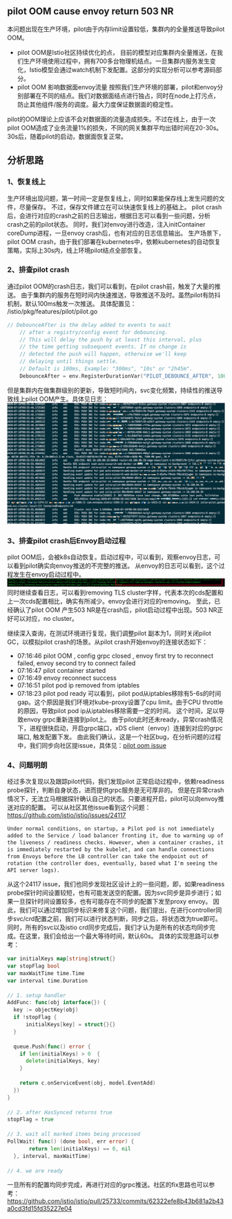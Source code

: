 ## pilot OOM cause envoy return 503 NR
本问题出现在生产环境，pilot由于内存limit设置较低，集群内的全量推送导致pilot OOM。
* pilot OOM是Istio社区持续优化的点，
目前的模型对应集群内全量推送，在我们生产环境使用过程中，拥有700多台物理机结点。一旦集群内服务发生变化，Istio模型会通过watch机制下发配置。这部分的实现分析可以参考源码部分。
* pilot OOM 影响数据面envoy流量
按照我们生产环境的部署，pilot和envoy分别部署在不同的结点。我们对数据面结点进行独占，同时在node上打污点，防止其他组件/服务的调度。最大力度保证数据面的稳定性。

pilot的OOM理论上应该不会对数据面的流量造成损失。不过在线上，由于一次pilot OOM造成了业务流量1%的损失，不同的网关集群平均出错时间在20-30s。
30s后，随着pilot的启动，数据面恢复正常。

## 分析思路
### 1、恢复线上
生产环境出现问题，第一时间一定是恢复线上，同时如果能保存线上发生问题的文件，尽量保存。
不过，保存文件建立在可以快速恢复线上的基础上。
pilot crash后，会进行对应的crash之前的日志输出，根据日志可以看到一些问题，分析crash之前的pilot状态。
同时，我们对envoy进行改造，注入initContainer coreDump进程，一旦envoy crash后，也有对应的日志信息输出。
生产场景下，pilot OOM crash，由于我们部署在kubernetes中，依赖kubernetes的自动恢复策略，实际上30s内，线上环境pilot结点全部恢复。

### 2、排查pilot crash
通过pilot OOM的crash日志，我们可以看到，在pilot crash前，触发了大量的推送。
由于集群内的服务在短时间内快速推送，导致推送不及时。虽然pilot有防抖机制，默认100ms触发一次推送。
具体配置见：
/istio/pkg/features/pilot/pilot.go
```go
// DebounceAfter is the delay added to events to wait
    // after a registry/config event for debouncing.
    // This will delay the push by at least this interval, plus
    // the time getting subsequent events. If no change is
    // detected the push will happen, otherwise we'll keep
    // delaying until things settle.
    // Default is 100ms, Example: "300ms", "10s" or "2h45m".
    DebounceAfter = env.RegisterDurationVar("PILOT_DEBOUNCE_AFTER", 100*time.Millisecond, "").Get()
```
但是集群内在做集群级别的更新，导致短时间内，svc变化频繁，持续性的推送导致线上pilot OOM产生。具体见日志：
![pilot crash log](./images/pilot-crash-log.png)

### 3、排查pilot crash后Envoy启动过程
pilot OOM后，会被k8s自动恢复。启动过程中，可以看到，观察envoy日志，可以看到pilot确实向envoy推送的不完整的推送。
从envoy的日志可以看到，这个过程发生在envoy启动过程中。
![envoy receive cds](./images/envoy-receive-cds.png)
同时继续查看日志，可以看到removing TLS cluster字样，代表本次的cds配置和上一次cds配置相比，确实有所减少。envoy会进行对应的removing。
至此，已经确认了pilot OOM 产生503 NR是在crash后，pilot启动过程中出现。503 NR正好可以对应，no cluster。

继续深入查询，在测试环境进行复现，我们调整pilot 副本为1，同时关闭pilot GC，以模拟pilot crash的场景。从pilot crash开始envoy的连接状态如下：

* 07:16:46 pilot OOM , config grpc closed , envoy first try to reconnect failed, envoy second try to connect failed
* 07:16:47 pilot container started
* 07:16:49 envoy reconnect success
* 07:16:51 pilot pod ip removed from iptables
* 07:18:23 pilot pod ready
可以看到，pilot pod从iptables移除有5-6s的时间gap。这个原因是我们环境对kube-proxy设置了cpu limit。由于CPU throttle的原因，导致pilot pod ip从iptables移除需要一定的时间。
这个时间，足以导致envoy grpc重新连接到pilot上。
由于pilot此时还未ready，异常crash情况下，进程很快启动，开启grpc端口，xDS client（envoy）连接到对应的grpc端口, 触发配置下发。
由此我们确认，这是一个社区bug，在分析问题的过程中，我们同步向社区提issue，具体见：[pilot oom issue](https://github.com/istio/istio/issues/25495)

### 4、问题明朗
经过多次复现以及跟踪pilot代码，我们发现pilot 正常启动过程中，依赖readiness probe探针，判断自身状态，进而提供grpc服务是无可厚非的。
但是在异常crash情况下，无法立马根据探针确认自己的状态。只要进程开启，pilot可以向envoy推送对应的配置。
可以从社区其他issue看到这个问题：
https://github.com/istio/istio/issues/24117
```
Under normal conditions, on startup, a Pilot pod is not immediately added to the Service / load balancer fronting it, due to warming up of the liveness / readiness checks. However, when a container crashes, it is immediately restarted by the kubelet, and can handle connections from Envoys before the LB controller can take the endpoint out of rotation (the controller does, eventually, based what I'm seeing the API server logs).
```

从这个24117 issue，我们也同步发现社区设计上的一些问题，即，如果readiness probe探针时间设置较短，也有可能发送空的配置。因为svc同步是异步进行；如果一旦探针时间设置较多，也有可能存在不同步的配置下发至proxy envoy。
因此，我们可以通过增加同步标识来修复这个问题，我们提出，在进行controller同步svc/crd配置之前，我们可以进行状态判断，同步之后，将状态改为true即可。
同时，所有的svc以及istio crd同步完成后，我们才认为是所有的状态均同步完成。在这里，我们会给出一个最大等待时间，默认60s。
具体的实现思路可以参考：
```go
var initialKeys map[string]struct{}
var stopFlag bool
var maxWaitTime time.Time
var interval time.Duration

// 1. setup handler
AddFunc: func(obj interface{}) {
  key := objectKey(obj)
  if !stopFlag {
      initialKeys[key] = struct{}{}
  }

  queue.Push(func() error {
    if len(initialKeys) > 0  {
      delete(initialKeys, key)
    }
    
    return c.onServiceEvent(obj, model.EventAdd)
  })
}

// 2. after HasSynced returns true
stopFlag = true

// 3. wait all marked items being processed
PollWait( func() (done bool, err error) {
       return len(initialKeys) == 0, nil
  }, interval, maxWaitTime)

// 4. we are ready
```

一旦所有的配置均同步完成，再进行对应的grpc推送。社区的fix思路也可以参考：https://github.com/istio/istio/pull/25733/commits/62322efe8b43b681a2b43a0cd3fd15fd35227e04




